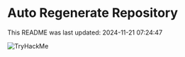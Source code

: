 # Auto Regenerate Repository

This README was last updated: 2024-11-21 07:24:47

 ![TryHackMe](https://tryhackme.com/badge/533634)